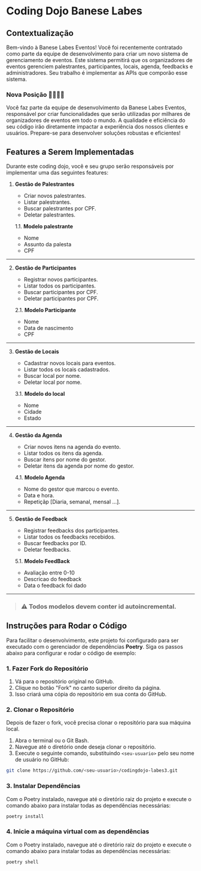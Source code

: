 # Coding Dojo Banese Labes

## Contextualização

Bem-vindo à Banese Labes Eventos! Você foi recentemente contratado como parte da equipe de desenvolvimento para criar um novo sistema de gerenciamento de eventos. Este sistema permitirá que os organizadores de eventos gerenciem palestrantes, participantes, locais, agenda, feedbacks e administradores. Seu trabalho é implementar as APIs que comporão esse sistema.

### Nova Posição 👷‍♂️👷‍♀️

Você faz parte da equipe de desenvolvimento da Banese Labes Eventos, responsável por criar funcionalidades que serão utilizadas por milhares de organizadores de eventos em todo o mundo. A qualidade e eficiência do seu código irão diretamente impactar a experiência dos nossos clientes e usuários. Prepare-se para desenvolver soluções robustas e eficientes!

## Features a Serem Implementadas

Durante este coding dojo, você e seu grupo serão responsáveis por implementar uma das seguintes features:

1. **Gestão de Palestrantes**
   - Criar novos palestrantes.
   - Listar palestrantes.
   - Buscar palestrantes por CPF.
   - Deletar palestrantes.

   1.1. **Modelo palestrante**  
      - Nome
      - Assunto da palesta
      - CPF

---

2. **Gestão de Participantes**
   - Registrar novos participantes.
   - Listar todos os participantes.
   - Buscar participantes por CPF.
   - Deletar participantes por CPF.

   2.1. **Modelo Participante**  
      - Nome
      - Data de nascimento
      - CPF

---

3. **Gestão de Locais**
   - Cadastrar novos locais para eventos.
   - Listar todos os locais cadastrados.
   - Buscar local por nome.
   - Deletar local por nome.

   3.1. **Modelo do local**  
      - Nome
      - Cidade
      - Estado

---

4. **Gestão da Agenda**
   - Criar novos itens na agenda do evento.
   - Listar todos os itens da agenda.
   - Buscar itens por nome do gestor.
   - Deletar itens da agenda por nome do gestor.

   4.1. **Modelo Agenda**  
      - Nome do gestor que marcou o evento.
      - Data e hora.
      - Repetiçãp [Diaria, semanal, mensal ...].

---

5. **Gestão de Feedback**
   - Registrar feedbacks dos participantes.
   - Listar todos os feedbacks recebidos.
   - Buscar feedbacks por ID.
   - Deletar feedbacks.
     
   5.1. **Modelo FeedBack**  
      - Avaliação entre 0-10
      - Descricao do feedback
      - Data o feedback foi dado

---

> ### ⚠️ Todos modelos devem conter id autoincremental.

## Instruções para Rodar o Código

Para facilitar o desenvolvimento, este projeto foi configurado para ser executado com o gerenciador de dependências **Poetry**. Siga os passos abaixo para configurar e rodar o código de exemplo:

### 1. Fazer Fork do Repositório

1. Vá para o repositório original no GitHub.
2. Clique no botão "Fork" no canto superior direito da página.
3. Isso criará uma cópia do repositório em sua conta do GitHub.

### 2. Clonar o Repositório

Depois de fazer o fork, você precisa clonar o repositório para sua máquina local.

1. Abra o terminal ou o Git Bash.
2. Navegue até o diretório onde deseja clonar o repositório.
3. Execute o seguinte comando, substituindo `<seu-usuario>` pelo seu nome de usuário no GitHub:

```bash
git clone https://github.com/<seu-usuario>/codingdojo-labes3.git
```

### 3. Instalar Dependências

Com o Poetry instalado, navegue até o diretório raiz do projeto e execute o comando abaixo para instalar todas as dependências necessárias:

```bash
poetry install
```

### 4. Inicie a máquina virtual com as dependências 

Com o Poetry instalado, navegue até o diretório raiz do projeto e execute o comando abaixo para instalar todas as dependências necessárias:

```bash
poetry shell
```
